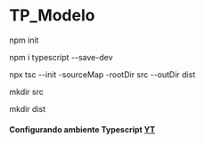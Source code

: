 # TP_Modelo

npm init

npm i typescript --save-dev

npx tsc --init -sourceMap -rootDir src --outDir dist

mkdir src

mkdir dist

#### Configurando ambiente Typescript [YT ](https://www.youtube.com/watch?v=_cbT-K1oHXM)